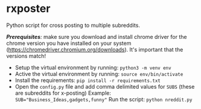 #  rxposter

Python script for cross posting to multiple subreddits.

***Prerequisites**:* make sure you download and install chrome driver for the chrome version you have installed on your system (https://chromedriver.chromium.org/downloads). It's important that the versions match!

  

 - Setup the virtual environment by running: `python3 -m venv env` 
 - Active the virtual environment by running: `source env/bin/activate` 
 - Install the requirements: `pip install -r requirements.txt` 
 - Open the `config.py` file and add comma delimited values for `SUBS` (these are subreddits
   for x-posting) Example: `SUB="Business_Ideas,gadgets,funny"` 
   Run the script: `python nreddit.py`
